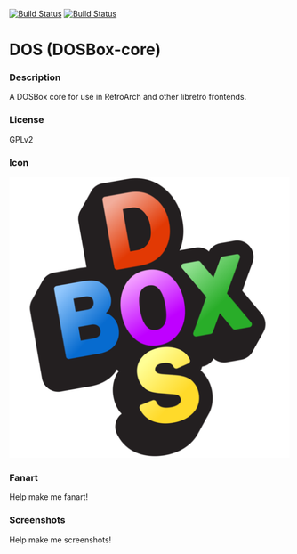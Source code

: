 [![Build Status](https://travis-ci.org/kodi-game/game.libretro.dosbox-core.svg?branch=master)](https://travis-ci.org/kodi-game/game.libretro.dosbox-core)
[![Build Status](https://ci.appveyor.com/api/projects/status/github/kodi-game/game.libretro.dosbox-core?svg=true)](https://ci.appveyor.com/project/kodi-game/game-libretro-dosbox-core)

# DOS (DOSBox-core)

### Description

A DOSBox core for use in RetroArch and other libretro frontends.

### License

GPLv2

### Icon

![Icon](game.libretro.dosbox-core/resources/icon.png)

### Fanart

Help make me fanart!

### Screenshots

Help make me screenshots!
